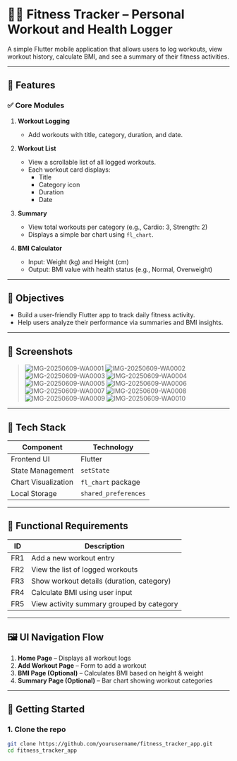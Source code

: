 # 🏋️‍♀️ Fitness Tracker – Personal Workout and Health Logger

A simple Flutter mobile application that allows users to log workouts, view workout history, calculate BMI, and see a summary of their fitness activities.

---

## 📱 Features

### ✅ Core Modules

1. **Workout Logging**
   - Add workouts with title, category, duration, and date.

2. **Workout List**
   - View a scrollable list of all logged workouts.
   - Each workout card displays:
     - Title
     - Category icon
     - Duration
     - Date

3. **Summary**
   - View total workouts per category (e.g., Cardio: 3, Strength: 2)
   - Displays a simple bar chart using `fl_chart`.

4. **BMI Calculator**
   - Input: Weight (kg) and Height (cm)
   - Output: BMI value with health status (e.g., Normal, Overweight)

---

## 🎯 Objectives

- Build a user-friendly Flutter app to track daily fitness activity.
- Help users analyze their performance via summaries and BMI insights.

---

## 📸 Screenshots

> ![IMG-20250609-WA0001](https://github.com/user-attachments/assets/19439bb7-7dac-4fb3-ab21-dc40cbf32974)
> ![IMG-20250609-WA0002](https://github.com/user-attachments/assets/b000bb46-6fb3-4c40-921c-7de85fe65c80)
> ![IMG-20250609-WA0003](https://github.com/user-attachments/assets/0f7fdaab-b5c5-4462-b140-fe4eadb00c14)
> ![IMG-20250609-WA0004](https://github.com/user-attachments/assets/b6ee5286-ed57-4539-8031-a05389a18549)
> ![IMG-20250609-WA0005](https://github.com/user-attachments/assets/7290d221-1656-411b-8585-5f3b10ac523a)
> ![IMG-20250609-WA0006](https://github.com/user-attachments/assets/a96f1a5b-ee50-4c21-b30a-c7a50218a12c)
> ![IMG-20250609-WA0007](https://github.com/user-attachments/assets/762ab182-01a3-47f4-82d7-0c96155abdc7)
> ![IMG-20250609-WA0008](https://github.com/user-attachments/assets/4f1f2499-1237-425f-8585-9288d79fb92c)
> ![IMG-20250609-WA0009](https://github.com/user-attachments/assets/14fdf15c-2e21-439c-8702-9bfadaab70a2)
> ![IMG-20250609-WA0010](https://github.com/user-attachments/assets/d699475b-52d1-4407-851a-6d0bb903aaaf)

---

## 🧱 Tech Stack

| Component          | Technology          |
|-------------------|---------------------|
| Frontend UI       | Flutter             |
| State Management  | `setState`  |
| Chart Visualization | `fl_chart` package |
| Local Storage  | `shared_preferences`  |

---

## 🧪 Functional Requirements

| ID   | Description                                      |
|------|--------------------------------------------------|
| FR1  | Add a new workout entry                         |
| FR2  | View the list of logged workouts                |
| FR3  | Show workout details (duration, category)       |
| FR4  | Calculate BMI using user input                  |
| FR5  | View activity summary grouped by category       |

---

## 🖼️ UI Navigation Flow

1. **Home Page** – Displays all workout logs
2. **Add Workout Page** – Form to add a workout
3. **BMI Page (Optional)** – Calculates BMI based on height & weight
4. **Summary Page (Optional)** – Bar chart showing workout categories

---

## 🚀 Getting Started

### 1. Clone the repo

```bash
git clone https://github.com/yourusername/fitness_tracker_app.git
cd fitness_tracker_app
